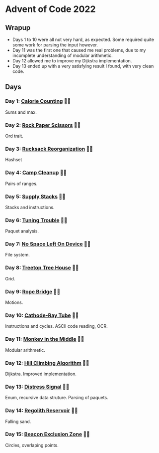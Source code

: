 # Advent of Code 2022

## Wrapup

- Days 1 to 10 were all not very hard, as expected. Some required quite some work for parsing the input however.
- Day 11 was the first one that caused me real problems, due to my incomplete understanding of modular arithmetic.
- Day 12 allowed me to improve my Dijkstra implementation.
- Day 13 ended up with a very satisfying result I found, with very clean code.

## Days

### Day 1: [Calorie Counting](day01/README.md) 🌟🌟

Sums and max.

### Day 2: [Rock Paper Scissors](day02/README.md) 🌟🌟

Ord trait.

### Day 3: [Rucksack Reorganization](day03/README.md) 🌟🌟

Hashset

### Day 4: [Camp Cleanup](day04/README.md) 🌟🌟

Pairs of ranges.

### Day 5: [Supply Stacks](day05/README.md) 🌟🌟

Stacks and instructions.

### Day 6: [Tuning Trouble](day06/README.md) 🌟🌟

Paquet analysis.

### Day 7: [No Space Left On Device](day07/README.md) 🌟🌟

File system.

### Day 8: [Treetop Tree House](day08/README.md) 🌟🌟

Grid.

### Day 9: [Rope Bridge](day09/README.md) 🌟🌟

Motions.

### Day 10: [Cathode-Ray Tube](day10/README.md) 🌟🌟

Instructions and cycles. ASCII code reading, OCR.

### Day 11: [Monkey in the Middle](day11/README.md) 🌟🌟

Modular arithmetic.

### Day 12: [Hill Climbing Algorithm](day12/README.md) 🌟🌟

Dijkstra. Improved implementation.

### Day 13: [Distress Signal](day13/README.md) 🌟🌟

Enum, recursive data struture. Parsing of paquets.

### Day 14: [Regolith Reservoir](day14/README.md) 🌟🌟

Falling sand.

### Day 15: [Beacon Exclusion Zone](day15/README.md) 🌟🌟

Circles, overlaping points.